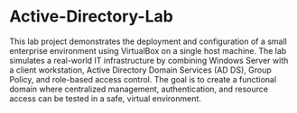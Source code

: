 # Active-Directory-Lab
This lab project demonstrates the deployment and configuration of a small enterprise environment using VirtualBox on a single host machine. The lab simulates a real-world IT infrastructure by combining Windows Server with a client workstation, Active Directory Domain Services (AD DS), Group Policy, and role-based access control. The goal is to create a functional domain where centralized management, authentication, and resource access can be tested in a safe, virtual environment.

